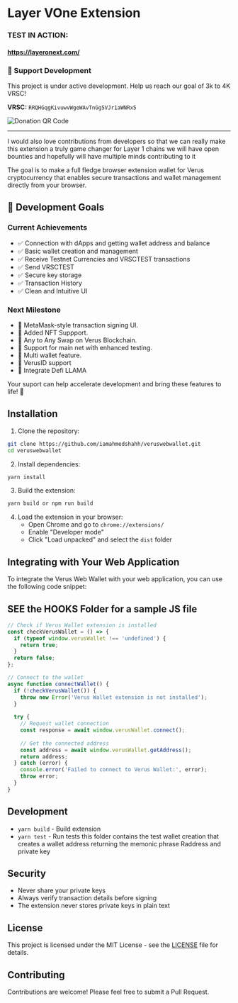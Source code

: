 # Layer VOne Extension

### TEST IN ACTION:

#### https://layeronext.com/

### 🚀 Support Development
This project is under active development. Help us reach our goal of 3k to 4K VRSC!

**VRSC:** `RRQHGqgKivuwvWgeWAvTnGg5VJr1aWNRx5`

![Donation QR Code](https://api.qrserver.com/v1/create-qr-code/?size=150x150&data=RRQHGqgKivuwvWgeWAvTnGg5VJr1aWNRx5)

---

I would also love contributions from developers so that we can really make this extension a truly game changer for Layer 1 chains we will have open bounties and hopefully will have multiple minds contributing to it

The goal is to make a full fledge browser extension wallet for Verus cryptocurrency that enables secure transactions and wallet management directly from your browser.

## 🎯 Development Goals

### Current Achievements

- ✅ Connection with dApps and getting wallet address and balance
- ✅ Basic wallet creation and management
- ✅ Receive Testnet Currencies and VRSCTEST transactions
- ✅ Send VRSCTEST
- ✅ Secure key storage
- ✅ Transaction History
- ✅ Clean and Intuitive UI

### Next Milestone
- 🔄 MetaMask-style transaction signing UI.
- 🔄 Added NFT Suppport.
- 🔄 Any to Any Swap on Verus Blockchain.
- 🔄 Support for main net with enhanced testing.
- 🔄 Multi wallet feature.
- 📍 VerusID support
- 📍 Integrate Defi LLAMA

Your suport can help accelerate development and bring these features to life! 🚀


## Installation

1. Clone the repository:
```bash
git clone https://github.com/iamahmedshahh/veruswebwallet.git
cd veruswebwallet
```

2. Install dependencies:
```bash
yarn install
```

3. Build the extension:
```bash
yarn build or npm run build
```

4. Load the extension in your browser:
   - Open Chrome and go to `chrome://extensions/`
   - Enable "Developer mode"
   - Click "Load unpacked" and select the `dist` folder

## Integrating with Your Web Application

To integrate the Verus Web Wallet with your web application, you can use the following code snippet:


## SEE the HOOKS Folder for a sample JS file 

```javascript
// Check if Verus Wallet extension is installed
const checkVerusWallet = () => {
  if (typeof window.verusWallet !== 'undefined') {
    return true;
  }
  return false;
};

// Connect to the wallet
async function connectWallet() {
  if (!checkVerusWallet()) {
    throw new Error('Verus Wallet extension is not installed');
  }
  
  try {
    // Request wallet connection
    const response = await window.verusWallet.connect();
    
    // Get the connected address
    const address = await window.verusWallet.getAddress();
    return address;
  } catch (error) {
    console.error('Failed to connect to Verus Wallet:', error);
    throw error;
  }
}

```

## Development

- `yarn build` - Build extension
- `yarn test` - Run tests this folder contains the test wallet creation that creates a wallet address returning the memonic phrase Raddress and private key

## Security

- Never share your private keys
- Always verify transaction details before signing
- The extension never stores private keys in plain text

## License

This project is licensed under the MIT License - see the [LICENSE](LICENSE) file for details.

## Contributing

Contributions are welcome! Please feel free to submit a Pull Request.
